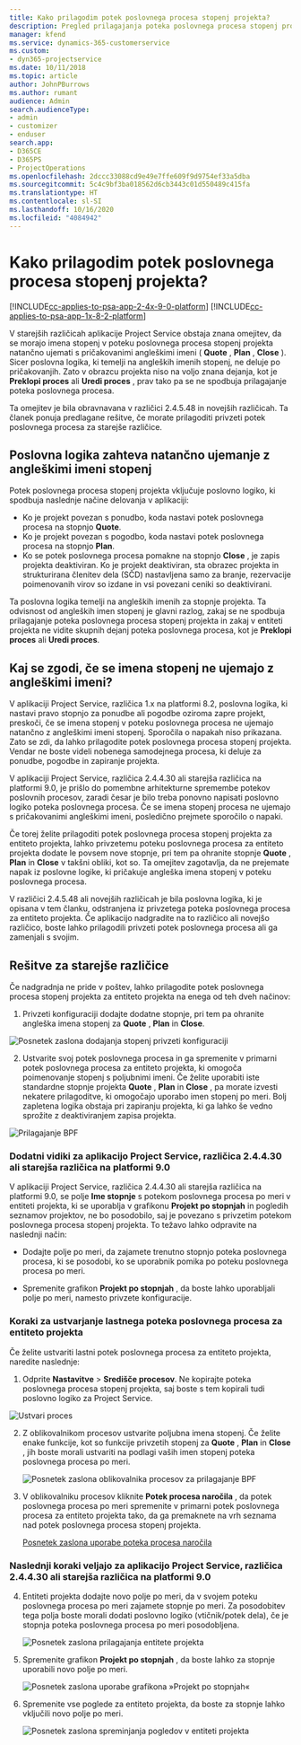 ```yaml
---
title: Kako prilagodim potek poslovnega procesa stopenj projekta?
description: Pregled prilagajanja poteka poslovnega procesa stopenj projekta.
manager: kfend
ms.service: dynamics-365-customerservice
ms.custom:
- dyn365-projectservice
ms.date: 10/11/2018
ms.topic: article
author: JohnPBurrows
ms.author: rumant
audience: Admin
search.audienceType:
- admin
- customizer
- enduser
search.app:
- D365CE
- D365PS
- ProjectOperations
ms.openlocfilehash: 2dccc33088cd9e49e7ffe609f9d9754ef33a5dba
ms.sourcegitcommit: 5c4c9bf3ba018562d6cb3443c01d550489c415fa
ms.translationtype: HT
ms.contentlocale: sl-SI
ms.lasthandoff: 10/16/2020
ms.locfileid: "4084942"
---
```

# <a name="how-do-i-customize-the-project-stages-business-process-flow"></a>Kako prilagodim potek poslovnega procesa stopenj projekta?
[!INCLUDE[cc-applies-to-psa-app-2-4x-9-0-platform](../includes/cc-applies-to-psa-app-2-4x-9-0-platform.md)]
[!INCLUDE[cc-applies-to-psa-app-1x-8-2-platform](../includes/cc-applies-to-psa-app-1x-8-2-platform.md)]

V starejših različicah aplikacije Project Service obstaja znana omejitev, da se morajo imena stopenj v poteku poslovnega procesa stopenj projekta natančno ujemati s pričakovanimi angleškimi imeni ( **Quote** , **Plan** , **Close** ). Sicer poslovna logika, ki temelji na angleških imenih stopenj, ne deluje po pričakovanjih. Zato v obrazcu projekta niso na voljo znana dejanja, kot je **Preklopi proces** ali **Uredi proces** , prav tako pa se ne spodbuja prilagajanje poteka poslovnega procesa. 

Ta omejitev je bila obravnavana v različici 2.4.5.48 in novejših različicah. Ta članek ponuja predlagane rešitve, če morate prilagoditi privzeti potek poslovnega procesa za starejše različice.  

## <a name="business-logic-requires-an-exact-match-with-english-stage-names"></a>Poslovna logika zahteva natančno ujemanje z angleškimi imeni stopenj

Potek poslovnega procesa stopenj projekta vključuje poslovno logiko, ki spodbuja naslednje načine delovanja v aplikaciji:
- Ko je projekt povezan s ponudbo, koda nastavi potek poslovnega procesa na stopnjo **Quote**.
- Ko je projekt povezan s pogodbo, koda nastavi potek poslovnega procesa na stopnjo **Plan**.
- Ko se potek poslovnega procesa pomakne na stopnjo **Close** , je zapis projekta deaktiviran. Ko je projekt deaktiviran, sta obrazec projekta in strukturirana členitev dela (SČD) nastavljena samo za branje, rezervacije poimenovanih virov so izdane in vsi povezani ceniki so deaktivirani.

Ta poslovna logika temelji na angleških imenih za stopnje projekta. Ta odvisnost od angleških imen stopenj je glavni razlog, zakaj se ne spodbuja prilagajanje poteka poslovnega procesa stopenj projekta in zakaj v entiteti projekta ne vidite skupnih dejanj poteka poslovnega procesa, kot je **Preklopi proces** ali **Uredi proces**.

## <a name="what-happens-if-the-stage-names-dont-match-the-english-names"></a>Kaj se zgodi, če se imena stopenj ne ujemajo z angleškimi imeni?

V aplikaciji Project Service, različica 1.x na platformi 8.2, poslovna logika, ki nastavi pravo stopnjo za ponudbe ali pogodbe oziroma zapre projekt, preskoči, če se imena stopenj v poteku poslovnega procesa ne ujemajo natančno z angleškimi imeni stopenj. Sporočila o napakah niso prikazana. Zato se zdi, da lahko prilagodite potek poslovnega procesa stopenj projekta. Vendar ne boste videli nobenega samodejnega procesa, ki deluje za ponudbe, pogodbe in zapiranje projekta.

V aplikaciji Project Service, različica 2.4.4.30 ali starejša različica na platformi 9.0, je prišlo do pomembne arhitekturne spremembe potekov poslovnih procesov, zaradi česar je bilo treba ponovno napisati poslovno logiko poteka poslovnega procesa. Če se imena stopenj procesa ne ujemajo s pričakovanimi angleškimi imeni, posledično prejmete sporočilo o napaki. 

Če torej želite prilagoditi potek poslovnega procesa stopenj projekta za entiteto projekta, lahko privzetemu poteku poslovnega procesa za entiteto projekta dodate le povsem nove stopnje, pri tem pa ohranite stopnje **Quote** , **Plan** in **Close** v takšni obliki, kot so. Ta omejitev zagotavlja, da ne prejemate napak iz poslovne logike, ki pričakuje angleška imena stopenj v poteku poslovnega procesa.

V različici 2.4.5.48 ali novejših različicah je bila poslovna logika, ki je opisana v tem članku, odstranjena iz privzetega poteka poslovnega procesa za entiteto projekta. Če aplikacijo nadgradite na to različico ali novejšo različico, boste lahko prilagodili privzeti potek poslovnega procesa ali ga zamenjali s svojim. 

## <a name="workarounds-for-earlier-versions"></a>Rešitve za starejše različice

Če nadgradnja ne pride v poštev, lahko prilagodite potek poslovnega procesa stopenj projekta za entiteto projekta na enega od teh dveh načinov:

1. Privzeti konfiguraciji dodajte dodatne stopnje, pri tem pa ohranite angleška imena stopenj za **Quote** , **Plan** in **Close**.


![Posnetek zaslona dodajanja stopenj privzeti konfiguraciji](media/FAQ-Customize-BPF-1.png)
 
2. Ustvarite svoj potek poslovnega procesa in ga spremenite v primarni potek poslovnega procesa za entiteto projekta, ki omogoča poimenovanje stopenj s poljubnimi imeni. Če želite uporabiti iste standardne stopnje projekta **Quote** , **Plan** in **Close** , pa morate izvesti nekatere prilagoditve, ki omogočajo uporabo imen stopenj po meri. Bolj zapletena logika obstaja pri zapiranju projekta, ki ga lahko še vedno sprožite z deaktiviranjem zapisa projekta.

![Prilagajanje BPF](media/FAQ-Customize-BPF-2.png)

### <a name="additional-considerations-for-project-service-app-version-24430-or-earlier-on-platform-90"></a>Dodatni vidiki za aplikacijo Project Service, različica 2.4.4.30 ali starejša različica na platformi 9.0

V aplikaciji Project Service, različica 2.4.4.30 ali starejša različica na platformi 9.0, se polje **Ime stopnje** s potekom poslovnega procesa po meri v entiteti projekta, ki se uporablja v grafikonu **Projekt po stopnjah** in pogledih seznamov projektov, ne bo posodobilo, saj je povezano s privzetim potekom poslovnega procesa stopenj projekta. To težavo lahko odpravite na naslednji način:

- Dodajte polje po meri, da zajamete trenutno stopnjo poteka poslovnega procesa, ki se posodobi, ko se uporabnik pomika po poteku poslovnega procesa po meri.

- Spremenite grafikon **Projekt po stopnjah** , da boste lahko uporabljali polje po meri, namesto privzete konfiguracije.

### <a name="steps-to-create-your-own-business-process-flow-for-the-project-entity"></a>Koraki za ustvarjanje lastnega poteka poslovnega procesa za entiteto projekta

Če želite ustvariti lastni potek poslovnega procesa za entiteto projekta, naredite naslednje:

1. Odprite **Nastavitve** > **Središče procesov**. Ne kopirajte poteka poslovnega procesa stopenj projekta, saj boste s tem kopirali tudi poslovno logiko za Project Service.

  ![Ustvari proces](media/FAQ-Customize-BPF-3.png)

2. Z oblikovalnikom procesov ustvarite poljubna imena stopenj. Če želite enake funkcije, kot so funkcije privzetih stopenj za **Quote** , **Plan** in **Close** , jih boste morali ustvariti na podlagi vaših imen stopenj poteka poslovnega procesa po meri.

   ![Posnetek zaslona oblikovalnika procesov za prilagajanje BPF](media/FAQ-Customize-BPF-4.png) 

3. V oblikovalniku procesov kliknite **Potek procesa naročila** , da potek poslovnega procesa po meri spremenite v primarni potek poslovnega procesa za entiteto projekta tako, da ga premaknete na vrh seznama nad potek poslovnega procesa stopenj projekta.


   [Posnetek zaslona uporabe poteka procesa naročila](media/FAQ-Customize-BPF-5-720.png)

### <a name="the-following-steps-apply-to-project-service-app-24430-or-earlier-on-the-90-platform"></a>Naslednji koraki veljajo za aplikacijo Project Service, različica 2.4.4.30 ali starejša različica na platformi 9.0

4. Entiteti projekta dodajte novo polje po meri, da v svojem poteku poslovnega procesa po meri zajamete stopnje po meri. Za posodobitev tega polja boste morali dodati poslovno logiko (vtičnik/potek dela), če je stopnja poteka poslovnega procesa po meri posodobljena.

   ![Posnetek zaslona prilagajanja entitete projekta](media/FAQ-Customize-BPF-6-720.png)

5. Spremenite grafikon **Projekt po stopnjah** , da boste lahko za stopnje uporabili novo polje po meri.

   ![Posnetek zaslona uporabe grafikona »Projekt po stopnjah«](media/FAQ-Customize-BPF-7-720.png)

6. Spremenite vse poglede za entiteto projekta, da boste za stopnje lahko vključili novo polje po meri.

   ![Posnetek zaslona spreminjanja pogledov v entiteti projekta](media/FAQ-Customize-BPF-8-720.png)

